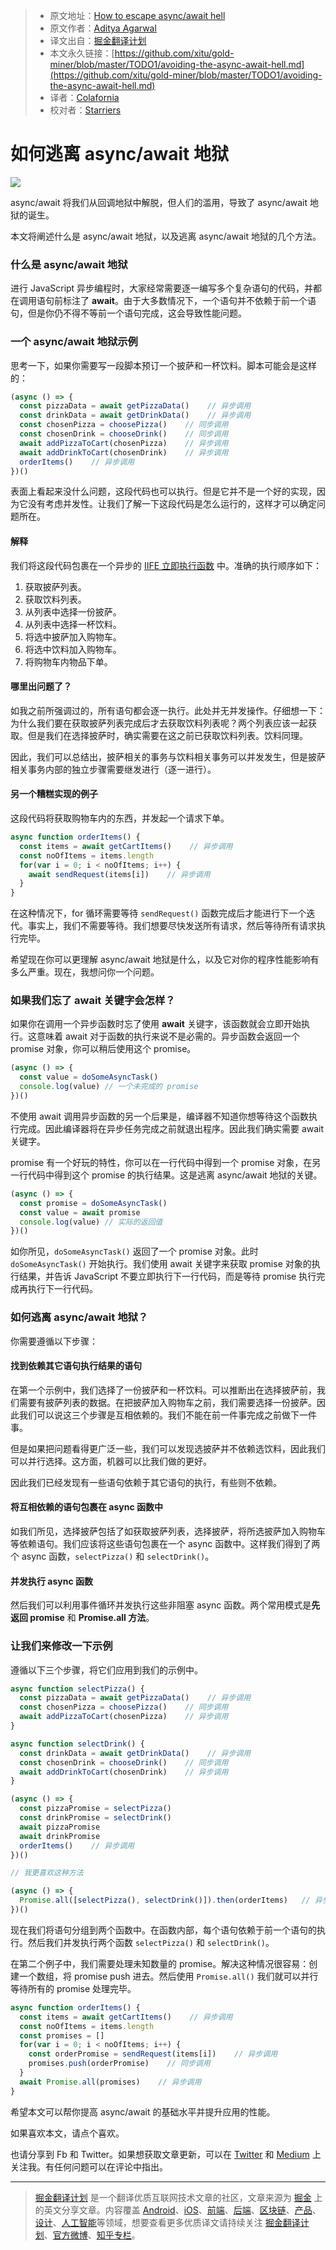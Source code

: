 > * 原文地址：[How to escape async/await hell](https://medium.freecodecamp.org/avoiding-the-async-await-hell-c77a0fb71c4c)
> * 原文作者：[Aditya Agarwal](https://medium.freecodecamp.org/@adityaa803?source=post_header_lockup)
> * 译文出自：[掘金翻译计划](https://github.com/xitu/gold-miner)
> * 本文永久链接：[https://github.com/xitu/gold-miner/blob/master/TODO1/avoiding-the-async-await-hell.md](https://github.com/xitu/gold-miner/blob/master/TODO1/avoiding-the-async-await-hell.md)
> * 译者：[Colafornia](https://github.com/Colafornia)
> * 校对者：[Starriers](https://github.com/Starriers)

# 如何逃离 async/await 地狱

![](http://o7ts2uaks.bkt.clouddn.com/1__3nDjjPTWn4ohLt96IcwCA.png)

async/await 将我们从回调地狱中解脱，但人们的滥用，导致了 async/await 地狱的诞生。

本文将阐述什么是 async/await 地狱，以及逃离 async/await 地狱的几个方法。

### 什么是 async/await 地狱

进行 JavaScript 异步编程时，大家经常需要逐一编写多个复杂语句的代码，并都在调用语句前标注了 **await**。由于大多数情况下，一个语句并不依赖于前一个语句，但是你仍不得不等前一个语句完成，这会导致性能问题。

### 一个 async/await 地狱示例

思考一下，如果你需要写一段脚本预订一个披萨和一杯饮料。脚本可能会是这样的：

```javascript
(async () => {
  const pizzaData = await getPizzaData()    // 异步调用
  const drinkData = await getDrinkData()    // 异步调用
  const chosenPizza = choosePizza()    // 同步调用
  const chosenDrink = chooseDrink()    // 同步调用
  await addPizzaToCart(chosenPizza)    // 异步调用
  await addDrinkToCart(chosenDrink)    // 异步调用
  orderItems()    // 异步调用
})()
```

表面上看起来没什么问题，这段代码也可以执行。但是它并不是一个好的实现，因为它没有考虑并发性。让我们了解一下这段代码是怎么运行的，这样才可以确定问题所在。

#### 解释

我们将这段代码包裹在一个异步的 [IIFE 立即执行函数](https://developer.mozilla.org/en-US/docs/Glossary/IIFE) 中。准确的执行顺序如下：

1.  获取披萨列表。
2.  获取饮料列表。
3.  从列表中选择一份披萨。
4.  从列表中选择一杯饮料。
5.  将选中披萨加入购物车。
6.  将选中饮料加入购物车。
7.  将购物车内物品下单。

#### 哪里出问题了？

如我之前所强调过的，所有语句都会逐一执行。此处并无并发操作。仔细想一下：为什么我们要在获取披萨列表完成后才去获取饮料列表呢？两个列表应该一起获取。但是我们在选择披萨时，确实需要在这之前已获取饮料列表。饮料同理。

因此，我们可以总结出，披萨相关的事务与饮料相关事务可以并发发生，但是披萨相关事务内部的独立步骤需要继发进行（逐一进行）。

#### 另一个糟糕实现的例子

这段代码将获取购物车内的东西，并发起一个请求下单。

```javascript
async function orderItems() {
  const items = await getCartItems()    // 异步调用
  const noOfItems = items.length
  for(var i = 0; i < noOfItems; i++) {
    await sendRequest(items[i])    // 异步调用
  }
}
```

在这种情况下，for 循环需要等待 `sendRequest()` 函数完成后才能进行下一个迭代。事实上，我们不需要等待。我们想要尽快发送所有请求，然后等待所有请求执行完毕。

希望现在你可以更理解 async/await 地狱是什么，以及它对你的程序性能影响有多么严重。现在，我想问你一个问题。

### 如果我们忘了 await 关键字会怎样？

如果你在调用一个异步函数时忘了使用 **await** 关键字，该函数就会立即开始执行。这意味着 await 对于函数的执行来说不是必需的。异步函数会返回一个 promise 对象，你可以稍后使用这个 promise。

```javascript
(async () => {
  const value = doSomeAsyncTask()
  console.log(value) // 一个未完成的 promise
})()
```

不使用 await 调用异步函数的另一个后果是，编译器不知道你想等待这个函数执行完成。因此编译器将在异步任务完成之前就退出程序。因此我们确实需要 await 关键字。

promise 有一个好玩的特性，你可以在一行代码中得到一个 promise 对象，在另一行代码中得到这个 promise 的执行结果。这是逃离 async/await 地狱的关键。

```javascript
(async () => {
  const promise = doSomeAsyncTask()
  const value = await promise
  console.log(value) // 实际的返回值
})()
```

如你所见，`doSomeAsyncTask()` 返回了一个 promise 对象。此时 `doSomeAsyncTask()` 开始执行。我们使用 await 关键字来获取 promise 对象的执行结果，并告诉 JavaScript 不要立即执行下一行代码，而是等待 promise 执行完成再执行下一行代码。

### 如何逃离 async/await 地狱？

你需要遵循以下步骤：

#### 找到依赖其它语句执行结果的语句

在第一个示例中，我们选择了一份披萨和一杯饮料。可以推断出在选择披萨前，我们需要有披萨列表的数据。在把披萨加入购物车之前，我们需要选择一份披萨。因此我们可以说这三个步骤是互相依赖的。我们不能在前一件事完成之前做下一件事。

但是如果把问题看得更广泛一些，我们可以发现选披萨并不依赖选饮料，因此我们可以并行选择。这方面，机器可以比我们做的更好。

因此我们已经发现有一些语句依赖于其它语句的执行，有些则不依赖。

#### 将互相依赖的语句包裹在 async 函数中

如我们所见，选择披萨包括了如获取披萨列表，选择披萨，将所选披萨加入购物车等依赖语句。我们应该将这些语句包裹在一个 async 函数中。这样我们得到了两个 async 函数，`selectPizza()` 和 `selectDrink()`。

#### 并发执行 async 函数

然后我们可以利用事件循环并发执行这些非阻塞 async 函数。两个常用模式是**先返回 promise** 和 **Promise.all 方法**。

### 让我们来修改一下示例

遵循以下三个步骤，将它们应用到我们的示例中。

```javascript
async function selectPizza() {
  const pizzaData = await getPizzaData()    // 异步调用
  const chosenPizza = choosePizza()    // 同步调用
  await addPizzaToCart(chosenPizza)    // 异步调用
}

async function selectDrink() {
  const drinkData = await getDrinkData()    // 异步调用
  const chosenDrink = chooseDrink()    // 同步调用
  await addDrinkToCart(chosenDrink)    // 异步调用
}

(async () => {
  const pizzaPromise = selectPizza()
  const drinkPromise = selectDrink()
  await pizzaPromise
  await drinkPromise
  orderItems()    // 异步调用
})()

// 我更喜欢这种方法

(async () => {
  Promise.all([selectPizza(), selectDrink()]).then(orderItems)   // 异步调用
})()
```

现在我们将语句分组到两个函数中。在函数内部，每个语句依赖于前一个语句的执行。然后我们并发执行两个函数 `selectPizza()` 和 `selectDrink()`。

在第二个例子中，我们需要处理未知数量的 promise。解决这种情况很容易：创建一个数组，将 promise push 进去。然后使用 `Promise.all()` 我们就可以并行等待所有的 promise 处理完毕。

```javascript
async function orderItems() {
  const items = await getCartItems()    // 异步调用
  const noOfItems = items.length
  const promises = []
  for(var i = 0; i < noOfItems; i++) {
    const orderPromise = sendRequest(items[i])    // 异步调用
    promises.push(orderPromise)    // 同步调用
  }
  await Promise.all(promises)    // 异步调用
}
```

希望本文可以帮你提高 async/await 的基础水平并提升应用的性能。

如果喜欢本文，请点个喜欢。

也请分享到 Fb 和 Twitter。如果想获取文章更新，可以在 [Twitter](https://twitter.com/dev__adi) 和 [Medium](https://medium.com/@adityaa803/) 上关注我。有任何问题可以在评论中指出。


---

> [掘金翻译计划](https://github.com/xitu/gold-miner) 是一个翻译优质互联网技术文章的社区，文章来源为 [掘金](https://juejin.im) 上的英文分享文章。内容覆盖 [Android](https://github.com/xitu/gold-miner#android)、[iOS](https://github.com/xitu/gold-miner#ios)、[前端](https://github.com/xitu/gold-miner#前端)、[后端](https://github.com/xitu/gold-miner#后端)、[区块链](https://github.com/xitu/gold-miner#区块链)、[产品](https://github.com/xitu/gold-miner#产品)、[设计](https://github.com/xitu/gold-miner#设计)、[人工智能](https://github.com/xitu/gold-miner#人工智能)等领域，想要查看更多优质译文请持续关注 [掘金翻译计划](https://github.com/xitu/gold-miner)、[官方微博](http://weibo.com/juejinfanyi)、[知乎专栏](https://zhuanlan.zhihu.com/juejinfanyi)。
